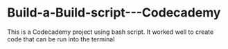 # Build-a-Build-script---Codecademy
This is a Codecademy project using bash script. It worked well to create code that can be run into the terminal
